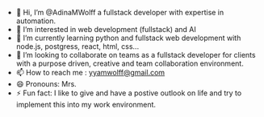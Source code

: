 - 👋 Hi, I’m @AdinaMWolff a fullstack developer with expertise in automation.
- 👀 I’m interested in web development (fullstack) and AI
- 🌱 I’m currently learning python and fullstack web development with node.js, postgress, react, html, css...
- 💞️ I’m looking to collaborate on teams as a fullstack developer for clients with a purpose driven, creative and team collaboration environment.
- 📫 How to reach me : yyamwolff@gmail.com
- 😄 Pronouns: Mrs.
- ⚡ Fun fact: I like to give and have a postive outlook on life and try to implement this into my work environment.

<!---
AdinaMWolff/AdinaMWolff is a ✨ special ✨ repository because its `README.md` (this file) appears on your GitHub profile.
You can click the Preview link to take a look at your changes.
--->
